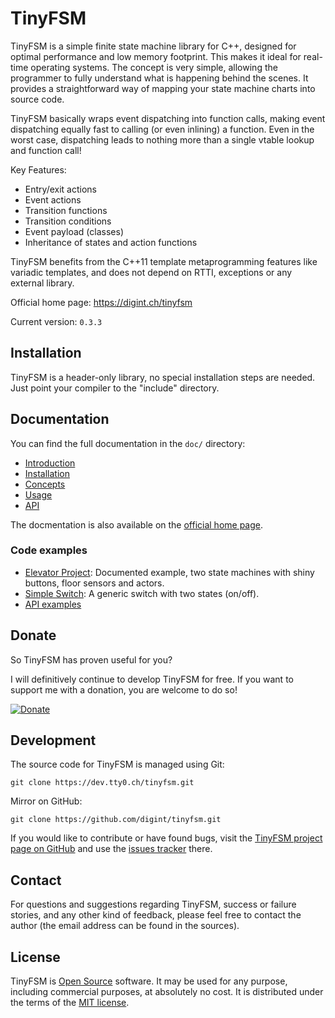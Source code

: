 TinyFSM
=======

TinyFSM is a simple finite state machine library for C++, designed for
optimal performance and low memory footprint. This makes it ideal for
real-time operating systems. The concept is very simple, allowing the
programmer to fully understand what is happening behind the scenes. It
provides a straightforward way of mapping your state machine charts
into source code.

TinyFSM basically wraps event dispatching into function calls, making
event dispatching equally fast to calling (or even inlining) a
function. Even in the worst case, dispatching leads to nothing more
than a single vtable lookup and function call!

Key Features:

 - Entry/exit actions
 - Event actions
 - Transition functions
 - Transition conditions
 - Event payload (classes)
 - Inheritance of states and action functions

TinyFSM benefits from the C++11 template metaprogramming features like
variadic templates, and does not depend on RTTI, exceptions or any
external library.


Official home page: <https://digint.ch/tinyfsm>

Current version: `0.3.3`


Installation
------------

TinyFSM is a header-only library, no special installation steps are
needed. Just point your compiler to the "include" directory.


Documentation
-------------

You can find the full documentation in the `doc/` directory:

 - [Introduction](/doc/10-Introduction.md)
 - [Installation](/doc/20-Installation.md)
 - [Concepts](/doc/30-Concepts.md)
 - [Usage](/doc/40-Usage.md)
 - [API](/doc/50-API.md)

The docmentation is also available on the [official home
page](https://digint.ch/tinyfsm/doc/introduction.html).


### Code examples

 - [Elevator Project]: Documented example, two state machines with
   shiny buttons, floor sensors and actors.
 - [Simple Switch]: A generic switch with two states (on/off).
 - [API examples]

  [Elevator Project]: /examples/elevator/
  [Simple Switch]:    /examples/api/simple_switch.cpp
  [API Examples]:     /examples/api/


Donate
------

So TinyFSM has proven useful for you?

I will definitively continue to develop TinyFSM for free. If you want
to support me with a donation, you are welcome to do so!

[![Donate](https://img.shields.io/badge/Donate-PayPal-green.svg)](https://www.paypal.com/cgi-bin/webscr?cmd=_s-xclick&hosted_button_id=QZQE9HY6QHDHS)


Development
-----------

The source code for TinyFSM is managed using Git:

    git clone https://dev.tty0.ch/tinyfsm.git

Mirror on GitHub:

    git clone https://github.com/digint/tinyfsm.git

If you would like to contribute or have found bugs, visit the [TinyFSM
project page on GitHub] and use the [issues tracker] there.

  [TinyFSM project page on GitHub]: http://github.com/digint/tinyfsm
  [issues tracker]: http://github.com/digint/tinyfsm/issues


Contact
-------

For questions and suggestions regarding TinyFSM, success or failure
stories, and any other kind of feedback, please feel free to contact
the author (the email address can be found in the sources).


License
-------

TinyFSM is [Open Source] software. It may be used for any purpose,
including commercial purposes, at absolutely no cost. It is
distributed under the terms of the [MIT license].

  [Open Source]: http://www.opensource.org/docs/definition.html
  [MIT license]: http://www.opensource.org/licenses/mit-license.html
